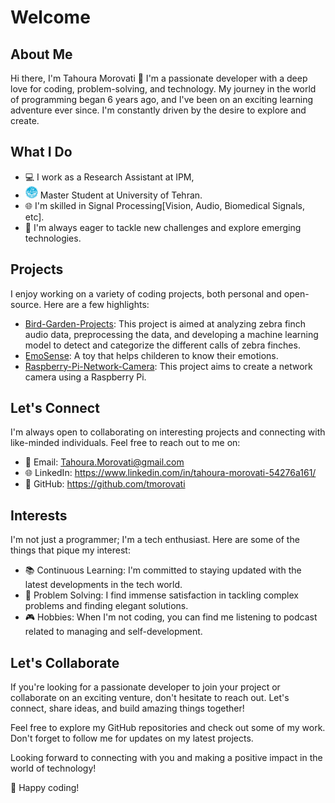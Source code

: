 # Welcome
 

## About Me

Hi there, I'm Tahoura Morovati 👋
I'm a passionate developer with a deep love for coding, problem-solving, and technology. My journey in the world of programming began 6 years ago, and I've been on an exciting learning adventure ever since. I'm constantly driven by the desire to explore and create.

## What I Do

- 💻 I work as a Research Assistant at IPM,
- <img src="./download.png" alt="University Logo" width="20" height="20"> Master Student at University of Tehran.
- 🌐 I'm skilled in Signal Processing[Vision, Audio, Biomedical Signals, etc].
- 🚀 I'm always eager to tackle new challenges and explore emerging technologies.

## Projects

I enjoy working on a variety of coding projects, both personal and open-source. Here are a few highlights:

- [Bird-Garden-Projects](https://github.com/tmorovati/Bird-Garden-Zebra-finch-): This project is aimed at analyzing zebra finch audio data, preprocessing the data, and developing a machine learning model to detect and categorize the different calls of zebra finches.
- [ٍEmoSense](https://github.com/tmorovati/Toy): A toy that helps childeren to know their emotions.
- [Raspberry-Pi-Network-Camera](https://github.com/tmorovati/Raspberry-Pi-Network-Camera): This project aims to create a network camera using a Raspberry Pi.

## Let's Connect

I'm always open to collaborating on interesting projects and connecting with like-minded individuals. Feel free to reach out to me on:

- 📧 Email: Tahoura.Morovati@gmail.com
- 🌐 LinkedIn: https://www.linkedin.com/in/tahoura-morovati-54276a161/
- 🌟 GitHub: https://github.com/tmorovati
  
## Interests

I'm not just a programmer; I'm a tech enthusiast. Here are some of the things that pique my interest:

- 📚 Continuous Learning: I'm committed to staying updated with the latest developments in the tech world.
- 🎯 Problem Solving: I find immense satisfaction in tackling complex problems and finding elegant solutions.
- 🎮 Hobbies: When I'm not coding, you can find me listening to podcast related to managing and self-development.

## Let's Collaborate

If you're looking for a passionate developer to join your project or collaborate on an exciting venture, don't hesitate to reach out. Let's connect, share ideas, and build amazing things together!

Feel free to explore my GitHub repositories and check out some of my work. Don't forget to follow me for updates on my latest projects.

Looking forward to connecting with you and making a positive impact in the world of technology!

🚀 Happy coding!
